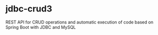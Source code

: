 # jdbc-crud3
REST API for CRUD operations and automatic execution of code
based on Spring Boot with JDBC and MySQL
